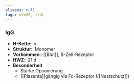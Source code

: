 ```yaml
---
aliases: null
tags: m/m08, f/🩸
---
```

### IgG
- **H-Kette**:: γ 
- **Struktur**:: Monomer
- **Vorkommen**:: [[Blut]], B-Zell-Rezeptor
- **HWZ**:: 21 d
- **Besonderheit**
	- Starke Opsonierung
	- [[Plazenta]]gängig via Fc-Rezeptor ([[Nestschutz]])